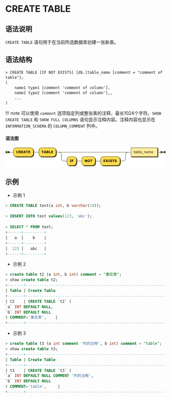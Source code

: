 # **CREATE TABLE**

## **语法说明**

`CREATE TABLE` 语句用于在当前所选数据库创建一张新表。

## **语法结构**

```
> CREATE TABLE [IF NOT EXISTS] [db.]table_name [comment = "comment of table"];
(
    name1 type1 [comment 'comment of column'],
    name2 type2 [comment 'comment of column'],,
    ...
)
```

!!! note
    可以使用 `comment` 选项指定列或整张表的注释，最长1024个字符。`SHOW CREATE TABLE` 和 `SHOW FULL COLUMNS` 语句显示注释内容。注释内容也显示在 `INFORMATION_SCHEMA` 的 `COLUMN_COMMENT` 列中。

#### 语法图

![Create Table Diagram](https://github.com/matrixorigin/artwork/blob/main/docs/reference/create_table_statement.png?raw=true)

## **示例**

- 示例 1

```sql
> CREATE TABLE test(a int, b varchar(10));

> INSERT INTO test values(123, 'abc');

> SELECT * FROM test;
+------+---------+
|   a  |    b    |
+------+---------+
|  123 |   abc   |
+------+---------+
```

- 示例 2

```sql
> create table t2 (a int, b int) comment = "事实表";
> show create table t2;
+-------+---------------------------------------------------------------------------------------+
| Table | Create Table                                                                          |
+-------+---------------------------------------------------------------------------------------+
| t2    | CREATE TABLE `t2` (
`a` INT DEFAULT NULL,
`b` INT DEFAULT NULL
) COMMENT='事实表',    |
+-------+---------------------------------------------------------------------------------------+
```

- 示例 3

```sql
> create table t3 (a int comment '列的注释', b int) comment = "table";
> show create table t3;
+-------+----------------------------------------------------------------------------------------------------------+
| Table | Create Table                                                                                             |
+-------+----------------------------------------------------------------------------------------------------------+
| t3    | CREATE TABLE `t3` (
`a` INT DEFAULT NULL COMMENT '列的注释',
`b` INT DEFAULT NULL
) COMMENT='table',     |
+-------+----------------------------------------------------------------------------------------------------------+
```
